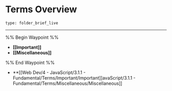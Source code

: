 # Terms Overview
 
```ccard
type: folder_brief_live
```
 
---

%% Begin Waypoint %%
- **[[Important]]**
- **[[Miscellaneous]]**

%% End Waypoint %%
- **[[Web Dev/4 - JavaScript/3.1.1 - Fundamental/Terms/Important/Important]]avaScript/3.1.1 - Fundamental/Terms/Miscellaneous/Miscellaneous]]